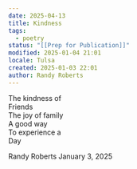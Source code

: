 ```yaml
---
date: 2025-04-13
title: Kindness
tags:
  - poetry
status: "[[Prep for Publication]]"
modified: 2025-01-04 21:01
locale: Tulsa
created: 2025-01-03 22:01
author: Randy Roberts
---
```

The kindness of  
Friends  
The joy of family   
A good way  
To experience a  
Day  
  
Randy Roberts January 3, 2025  

